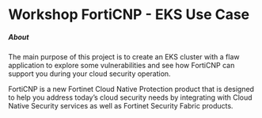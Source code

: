 <h1>Workshop FortiCNP - EKS Use Case </h1>

<h5>About</h5>
<p>
The main purpose of this project is to create an EKS cluster with a flaw application to explore some vulnerabilities and see how FortiCNP can support you during your cloud security operation. 
</p>
<p>FortiCNP is a new Fortinet Cloud Native Protection product that is designed to help you address today’s cloud security needs by integrating with Cloud Native Security services as well as Fortinet Security Fabric products.</p>